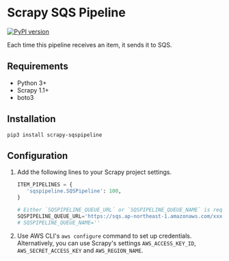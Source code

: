 # Scrapy SQS Pipeline

[![PyPI version](https://badge.fury.io/py/scrapy-sqspipeline.svg)](https://badge.fury.io/py/scrapy-sqspipeline)

Each time this pipeline receives an item, it sends it to SQS.

## Requirements

* Python 3+
* Scrapy 1.1+
* boto3

## Installation

```shell script
pip3 install scrapy-sqspipeline
```
 
## Configuration

1. Add the following lines to your Scrapy project settings.
    ```python
    ITEM_PIPELINES = {
       'sqspipeline.SQSPipeline': 100,
    }
   
    # Either `SQSPIPELINE_QUEUE_URL` or `SQSPIPELINE_QUEUE_NAME` is required.
    SQSPIPELINE_QUEUE_URL='https://sqs.ap-northeast-1.amazonaws.com/xxxxxxxxxx/scrapy-sqspipeline'
    # SQSPIPELINE_QUEUE_NAME=''
    ```

1. Use AWS CLI's `aws configure` command to set up credentials. Alternatively, you can use Scrapy's settings `AWS_ACCESS_KEY_ID`, `AWS_SECRET_ACCESS_KEY` and `AWS_REGION_NAME`.
